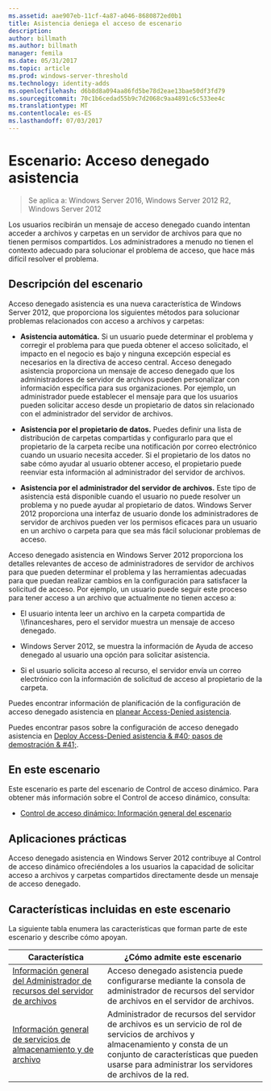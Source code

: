 ```yaml
---
ms.assetid: aae907eb-11cf-4a87-a046-8680872ed0b1
title: Asistencia deniega el acceso de escenario
description: 
author: billmath
ms.author: billmath
manager: femila
ms.date: 05/31/2017
ms.topic: article
ms.prod: windows-server-threshold
ms.technology: identity-adds
ms.openlocfilehash: d6b8d8a094aa86fd5be78d2eae13bae50df3fd79
ms.sourcegitcommit: 70c1b6cedad55b9c7d2068c9aa4891c6c533ee4c
ms.translationtype: MT
ms.contentlocale: es-ES
ms.lasthandoff: 07/03/2017
---
```

# <a name="scenario-access-denied-assistance"></a>Escenario: Acceso denegado asistencia

>Se aplica a: Windows Server 2016, Windows Server 2012 R2, Windows Server 2012

Los usuarios recibirán un mensaje de acceso denegado cuando intentan acceder a archivos y carpetas en un servidor de archivos para que no tienen permisos compartidos. Los administradores a menudo no tienen el contexto adecuado para solucionar el problema de acceso, que hace más difícil resolver el problema.  
  
## <a name="scenario-description"></a>Descripción del escenario  
Acceso denegado asistencia es una nueva característica de Windows Server 2012, que proporciona los siguientes métodos para solucionar problemas relacionados con acceso a archivos y carpetas:  
  
-   **Asistencia automática.** Si un usuario puede determinar el problema y corregir el problema para que pueda obtener el acceso solicitado, el impacto en el negocio es bajo y ninguna excepción especial es necesarios en la directiva de acceso central. Acceso denegado asistencia proporciona un mensaje de acceso denegado que los administradores de servidor de archivos pueden personalizar con información específica para sus organizaciones. Por ejemplo, un administrador puede establecer el mensaje para que los usuarios pueden solicitar acceso desde un propietario de datos sin relacionado con el administrador del servidor de archivos.  
  
-   **Asistencia por el propietario de datos.** Puedes definir una lista de distribución de carpetas compartidas y configurarlo para que el propietario de la carpeta recibe una notificación por correo electrónico cuando un usuario necesita acceder. Si el propietario de los datos no sabe cómo ayudar al usuario obtener acceso, el propietario puede reenviar esta información al administrador del servidor de archivos.  
  
-   **Asistencia por el administrador del servidor de archivos.** Este tipo de asistencia está disponible cuando el usuario no puede resolver un problema y no puede ayudar al propietario de datos.  Windows Server 2012 proporciona una interfaz de usuario donde los administradores de servidor de archivos pueden ver los permisos eficaces para un usuario en un archivo o carpeta para que sea más fácil solucionar problemas de acceso.  
  
Acceso denegado asistencia en Windows Server 2012 proporciona los detalles relevantes de acceso de administradores de servidor de archivos para que pueden determinar el problema y las herramientas adecuadas para que puedan realizar cambios en la configuración para satisfacer la solicitud de acceso. Por ejemplo, un usuario puede seguir este proceso para tener acceso a un archivo que actualmente no tienen acceso a:  
  
-   El usuario intenta leer un archivo en la carpeta compartida de \\\financeshares, pero el servidor muestra un mensaje de acceso denegado.  
  
-    Windows Server 2012, se muestra la información de Ayuda de acceso denegado al usuario una opción para solicitar asistencia.  
  
-   Si el usuario solicita acceso al recurso, el servidor envía un correo electrónico con la información de solicitud de acceso al propietario de la carpeta.  
  
Puedes encontrar información de planificación de la configuración de acceso denegado asistencia en [planear Access-Denied asistencia](assetId:///b169f0a4-8b97-4da8-ae4a-c8f1986d19e1).  
  
Puedes encontrar pasos sobre la configuración de acceso denegado asistencia en [Deploy Access-Denied asistencia & #40; pasos de demostración & #41;](Deploy-Access-Denied-Assistance--Demonstration-Steps-.md).  
  
## <a name="in-this-scenario"></a>En este escenario  
Este escenario es parte del escenario de Control de acceso dinámico. Para obtener más información sobre el Control de acceso dinámico, consulta:  
  
-   [Control de acceso dinámico: Información general del escenario](Dynamic-Access-Control--Scenario-Overview.md)  
  
## <a name="practical-applications"></a>Aplicaciones prácticas  
Acceso denegado asistencia en Windows Server 2012 contribuye al Control de acceso dinámico ofreciéndoles a los usuarios la capacidad de solicitar acceso a archivos y carpetas compartidos directamente desde un mensaje de acceso denegado.  
  
## <a name="BKMK_NEW"></a>Características incluidas en este escenario  
La siguiente tabla enumera las características que forman parte de este escenario y describe cómo apoyan.  
  
|Característica|¿Cómo admite este escenario|  
|-----------|---------------------------------|  
|[Información general del Administrador de recursos del servidor de archivos](https://technet.microsoft.com/library/hh831701.aspx)|Acceso denegado asistencia puede configurarse mediante la consola de administrador de recursos del servidor de archivos en el servidor de archivos.|  
|[Información general de servicios de almacenamiento y de archivo](https://technet.microsoft.com/library/hh831487.aspx)|Administrador de recursos del servidor de archivos es un servicio de rol de servicios de archivos y almacenamiento y consta de un conjunto de características que pueden usarse para administrar los servidores de archivos de la red.|  
  


